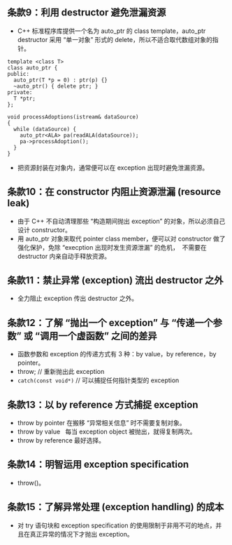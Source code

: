 ## 条款9：利用 destructor 避免泄漏资源

* C++ 标准程序库提供一个名为 auto_ptr 的 class template，auto_ptr destructor 采用 “单一对象” 形式的 delete，所以不适合取代数组对象的指针。
```
template <class T>
class auto_ptr {
public:
  auto_ptr(T *p = 0) : ptr(p) {}
  ~auto_ptr() { delete ptr; }
private:
  T *ptr;
};
```
```
void processAdoptions(istream& dataSource)
{
  while (dataSource) {
    auto_ptr<ALA> pa(readALA(dataSource));
    pa->processAdoption();
  }
}
```
* 把资源封装在对象内，通常便可以在 exception 出现时避免泄漏资源。

## 条款10：在 constructor 内阻止资源泄漏 (resource leak)

* 由于 C++ 不自动清理那些 “构造期间抛出 exception” 的对象，所以必须自己设计 constructor。
* 用 auto_ptr 对象来取代 pointer class member，便可以对 constructor 做了强化保护，免除 “execption 出现时发生资源泄漏” 的危机，
  不需要在 destructor 内亲自动手释放资源。

## 条款11：禁止异常 (exception) 流出 destructor 之外

* 全力阻止 exception 传出 destructor 之外。

## 条款12：了解 “抛出一个 exception” 与 “传递一个参数” 或 “调用一个虚函数” 之间的差异

* 函数参数和 exception 的传递方式有 3 种：by value，by reference，by pointer。
* throw;  // 重新抛出此 exception
* `catch(const void*)`  // 可以捕捉任何指针类型的 exception

## 条款13：以 by reference 方式捕捉 exception

* throw by pointer 在搬移 “异常相关信息” 时不需要复制对象。
* throw by value   每当 exception object 被抛出，就得复制两次。
* throw by reference 最好选择。

## 条款14：明智运用 exception specification

* throw()。

## 条款15：了解异常处理 (exception handling) 的成本

* 对 try 语句块和 exception specification 的使用限制于非用不可的地点，并且在真正异常的情况下才抛出 exception。

